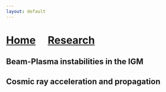 ```yaml
---
layout: default
---
```

# [Home](./index.html)  &nbsp; &nbsp;  [Research](./Research.html)


## Beam-Plasma instabilities in the IGM 



## Cosmic ray acceleration and propagation


